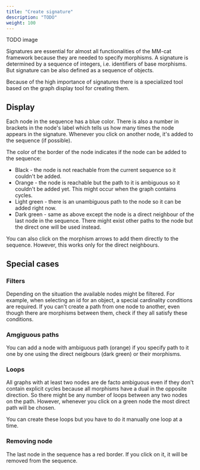 ```yaml
---
title: "Create signature"
description: "TODO"
weight: 100
---
```


TODO image

Signatures are essential for almost all functionalities of the MM-cat framework because they are needed to specify morphisms. A signature is determined by a sequence of integers, i.e. identifiers of base morphisms. But signature can be also defined as a sequence of objects.

Because of the high importance of signatures there is a specialized tool based on the graph display tool for creating them. 

## Display

Each node in the sequence has a blue color. There is also a number in brackets in the node's label which tells us how many times the node appears in the signature. Whenever you click on another node, it's added to the sequence (if possible).

The color of the border of the node indicates if the node can be added to the sequence:
- Black - the node is not reachable from the current sequence so it couldn't be added.
- Orange - the node is reachable but the path to it is ambiguous so it couldn't be added yet. This might occur when the graph contains cycles.
- Light green - there is an unambiguous path to the node so it can be added right now.
- Dark green - same as above except the node is a direct neighbour of the last node in the sequence. There might exist other paths to the node but the direct one will be used instead.

You can also click on the morphism arrows to add them directly to the sequence. However, this works only for the direct neighbours.

## Special cases

### Filters

Depending on the situation the available nodes might be filtered. For example, when selecting an id for an object, a special cardinality conditions are required. If you can't create a path from one node to another, even though there are morphisms between them, check if they all satisfy these conditions.

### Amgiguous paths

You can add a node with ambiguous path (orange) if you specify path to it one by one using the direct neigbours (dark green) or their morphisms.

### Loops

All graphs with at least two nodes are de facto ambiguous even if they don't contain explicit cycles because all morphisms have a dual in the opposite direction. So there might be any number of loops between any two nodes on the path. However, whenever you click on a green node the most direct path will be chosen.

You can create these loops but you have to do it manually one loop at a time.

### Removing node

The last node in the sequence has a red border. If you click on it, it will be removed from the sequence.